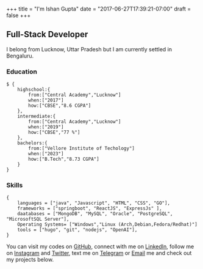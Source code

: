 +++
title = "I'm Ishan Gupta"
date = "2017-06-27T17:39:21-07:00"
draft = false
+++

## Full-Stack Developer

I belong from Lucknow, Uttar Pradesh but I am currently settled in Bengaluru.

### **Education**

```mongo
$ {
    highschool:{
        from:["Central Academy","Lucknow"]
        when:["2017"]
        how:["CBSE","8.6 CGPA"]
    },
    intermediate:{
        from:["Central Academy","Lucknow"]
        when:["2019"]
        how:["CBSE","77 %"]
    },
    bachelors:{
        from:["Vellore Institute of Techology"]
        when:["2023"]
        how:["B.Tech","8.73 CGPA"]
    }
}
```

### **Skills**

```node
{
    languages = ["java", "Javascript", "HTML", "CSS", "GO"],
    frameworks = ["springboot", "ReactJS", "ExpressJs" ],
    daatabases = ["MongoDB", "MySQL", "Oracle", "PostgreSQL", "MicrosoftSQL Server"],
    Operating Systems= ["Windows","Linux (Arch,Debian,Fedora/Redhat)"]
    tools = ["hugo", "git", "nodejs", "OpenAI"],
}
```

You can visit my codes on [GitHub](https://github.com/ishan-gupt), connect with me on [LinkedIn](https://www.linkedin.com/in/ishangupta-2001/), follow me on [Instagram](https://www.instagram.com/ishan.gupt/) and [Twitter](https://twitter.com/Ishan_Gupt), text me on [Telegram](https://t.me/Ishan_gupta) or [Email](mailto:gupta.ishan@hotmail.com) me and check out my projects below.
